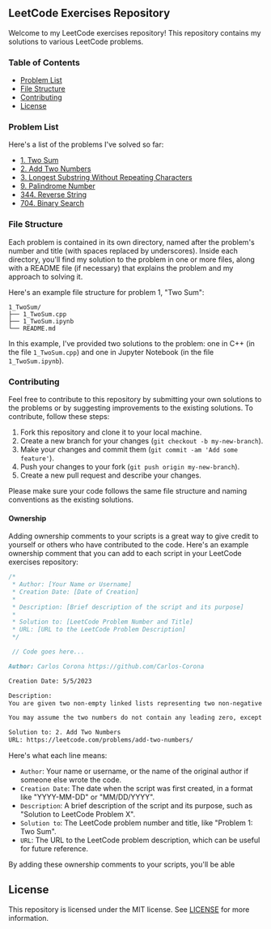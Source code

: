 ## LeetCode Exercises Repository

Welcome to my LeetCode exercises repository! This repository contains my solutions to various LeetCode problems.

### Table of Contents
- [Problem List](#problem-list)
- [File Structure](#file-structure)
- [Contributing](#contributing)
- [License](#license)

### Problem List
Here's a list of the problems I've solved so far:

- [1. Two Sum](./1_TwoSum/)
- [2. Add Two Numbers](./2_Add%20Two%20Numbers/)
- [3. Longest Substring Without Repeating Characters](./3_LogestSubstring/)
- [9. Palindrome Number](./9_Palindrome%20Number/)
- [344. Reverse String](./344_Reverse%20String/)
- [704. Binary Search](./704_Binary%20Search/)

### File Structure
Each problem is contained in its own directory, named after the problem's number and title (with spaces replaced by underscores). Inside each directory, you'll find my solution to the problem in one or more files, along with a README file (if necessary) that explains the problem and my approach to solving it.

Here's an example file structure for problem 1, "Two Sum":

```
1_TwoSum/
├── 1_TwoSum.cpp
├── 1_TwoSum.ipynb
└── README.md
```

In this example, I've provided two solutions to the problem: one in C++ (in the file `1_TwoSum.cpp`) and one in Jupyter Notebook (in the file `1_TwoSum.ipynb`).

### Contributing
Feel free to contribute to this repository by submitting your own solutions to the problems or by suggesting improvements to the existing solutions. To contribute, follow these steps:

1. Fork this repository and clone it to your local machine.
2. Create a new branch for your changes (`git checkout -b my-new-branch`).
3. Make your changes and commit them (`git commit -am 'Add some feature'`).
4. Push your changes to your fork (`git push origin my-new-branch`).
5. Create a new pull request and describe your changes.

Please make sure your code follows the same file structure and naming conventions as the existing solutions.

#### Ownership
Adding ownership comments to your scripts is a great way to give credit to yourself or others who have contributed to the code. Here's an example ownership comment that you can add to each script in your LeetCode exercises repository:

```cpp
/*
 * Author: [Your Name or Username]
 * Creation Date: [Date of Creation]
 *
 * Description: [Brief description of the script and its purpose]
 *
 * Solution to: [LeetCode Problem Number and Title]
 * URL: [URL to the LeetCode Problem Description]
 */

 // Code goes here...
```

```md
Author: Carlos Corona https://github.com/Carlos-Corona

Creation Date: 5/5/2023

Description: 
You are given two non-empty linked lists representing two non-negative integers. The digits are stored in reverse order, and each of their nodes contains a single digit. Add the two numbers and return the sum as a linked list.

You may assume the two numbers do not contain any leading zero, except the number 0 itself.

Solution to: 2. Add Two Numbers
URL: https://leetcode.com/problems/add-two-numbers/
```

Here's what each line means:

- `Author`: Your name or username, or the name of the original author if someone else wrote the code.
- `Creation Date`: The date when the script was first created, in a format like "YYYY-MM-DD" or "MM/DD/YYYY".
- `Description`: A brief description of the script and its purpose, such as "Solution to LeetCode Problem X".
- `Solution to`: The LeetCode problem number and title, like "Problem 1: Two Sum".
- `URL`: The URL to the LeetCode problem description, which can be useful for future reference.

By adding these ownership comments to your scripts, you'll be able

## License

This repository is licensed under the MIT license. See [LICENSE](./LICENSE) for more information.